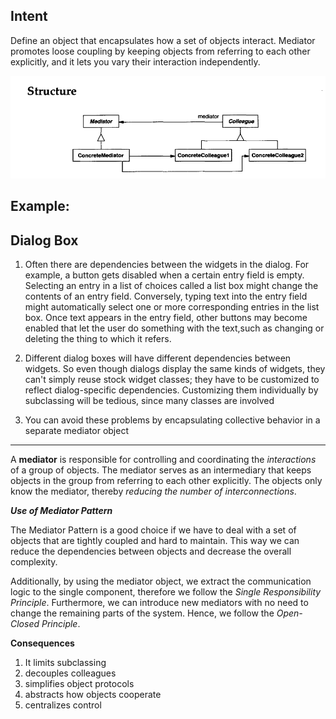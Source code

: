 Intent
----------
Define an object that encapsulates how a set of objects interact. Mediator promotes
loose coupling by keeping objects from referring to each other explicitly, and it
lets you vary their interaction independently.

![mediator.png](mediator.png)

**Example:**
---------
Dialog Box
-----------
1. Often there are dependencies between the widgets in the dialog. For example,
a button gets disabled when a certain entry field is empty. Selecting an entry
in a list of choices called a list box might change the contents of an entry field.
Conversely, typing text into the entry field might automatically select one or more
corresponding entries in the list box. Once text appears in the entry field, other
buttons may become enabled that let the user do something with the text,such as
changing or deleting the thing to which it refers.

2. Different dialog boxes will have different dependencies between widgets. So even 
though dialogs display the same kinds of widgets, they can't simply reuse stock
widget classes; they have to be customized to reflect dialog-specific dependencies.
Customizing them individually by subclassing will be tedious, since many classes
are involved

3. You can avoid these problems by encapsulating collective behavior in a separate
mediator object

------------------------------------------------------------------------
A **mediator** is responsible for controlling and coordinating the
_interactions_ of a group of objects. The mediator serves as an intermediary that
keeps objects in the group from referring to each other explicitly. The objects only
know the mediator, thereby _reducing the number of interconnections_.

**_Use of Mediator Pattern_**

The Mediator Pattern is a good choice if we have to deal with a set of objects that are tightly coupled and hard to maintain.
This way we can reduce the dependencies between objects and decrease the overall complexity.

Additionally, by using the mediator object, we extract the communication logic to the single component,
therefore we follow the _Single Responsibility Principle_. Furthermore, we can introduce new mediators with 
no need to change the remaining parts of the system. Hence, we follow the _Open-Closed Principle_.

****Consequences****

1. It limits subclassing
2. decouples colleagues
3. simplifies object protocols
4. abstracts how objects cooperate
5. centralizes control


